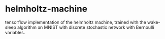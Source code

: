 # helmholtz-machine
tensorflow implementation of the helmholtz machine, trained with the wake-sleep algorithm on MNIST with discrete stochastic network with Bernoulli variables.
